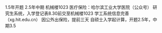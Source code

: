 1.5年开题
2.5年中期
机械楼1023
医疗保险：哈尔滨工业大学医院（公众号）
研究生系统，入学登记表8.30前交至机械楼1023
学工系统信息完善（xg.hit.edu.cn）
因公外出保险，提前三天
自硕士入学起计算，开题2.5年，中期3.5